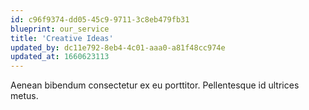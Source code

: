 ```yaml
---
id: c96f9374-dd05-45c9-9711-3c8eb479fb31
blueprint: our_service
title: 'Creative Ideas'
updated_by: dc11e792-8eb4-4c01-aaa0-a81f48cc974e
updated_at: 1660623113
---
```

Aenean bibendum consectetur ex eu porttitor. Pellentesque id ultrices metus.